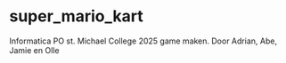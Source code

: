 # super_mario_kart
Informatica PO st. Michael College 2025 game maken. Door Adrian, Abe, Jamie en Olle
